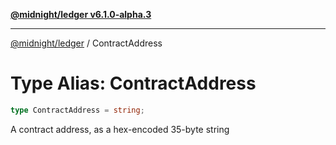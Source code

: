 [**@midnight/ledger v6.1.0-alpha.3**](../README.md)

***

[@midnight/ledger](../globals.md) / ContractAddress

# Type Alias: ContractAddress

```ts
type ContractAddress = string;
```

A contract address, as a hex-encoded 35-byte string
